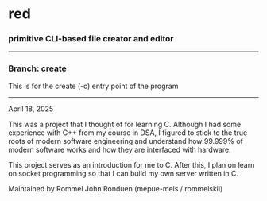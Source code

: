 <h1>red</h1>
<h3>primitive CLI-based file creator and editor</h3>

<hr>
<h3>Branch: create</h3>
<p>This is for the create (-c) entry point of the program</p>
<hr>

<p>April 18, 2025</p>

<p>
This was a project that I thought of for learning C. Although
I had some experience with C++ from my course in DSA, I figured to stick to the true 
roots of modern software engineering and understand how 99.999% of modern software
works and how they are interfaced with hardware. 
</p>

<p>
This project serves as an introduction for me to C. After this, I plan on learn on 
socket programming so that I can build my own server written in C.
</p>

<p>
Maintained by Rommel John Ronduen (mepue-mels / rommelskii)
</p>
